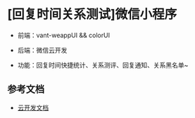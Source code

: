 # [回复时间关系测试]微信小程序


- 前端：vant-weappUI && colorUI
- 后端：微信云开发

- 功能：回复时间快捷统计、关系测评、回复通知、关系黑名单~


## 参考文档

- [云开发文档](https://developers.weixin.qq.com/miniprogram/dev/wxcloud/basis/getting-started.html)

